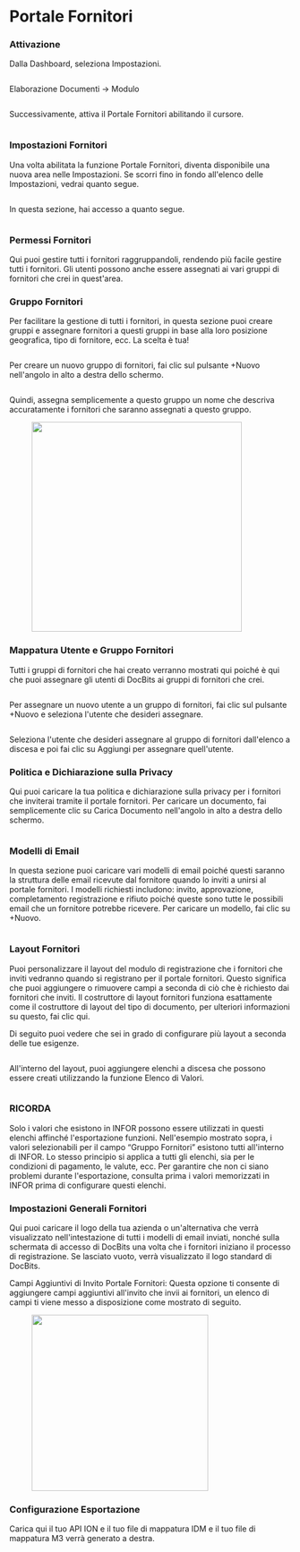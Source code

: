 # Portale Fornitori

### Attivazione <a href="#activation" id="activation"></a>

Dalla Dashboard, seleziona Impostazioni.

<figure><img src="../../.gitbook/assets/supplier-portal1.avif" alt=""><figcaption></figcaption></figure>

Elaborazione Documenti → Modulo

<figure><img src="../../.gitbook/assets/supplier-portal2.webp" alt=""><figcaption></figcaption></figure>

Successivamente, attiva il Portale Fornitori abilitando il cursore.

<figure><img src="../../.gitbook/assets/supplier-portal3.png" alt=""><figcaption></figcaption></figure>

### Impostazioni Fornitori <a href="#supplier-settings" id="supplier-settings"></a>

Una volta abilitata la funzione Portale Fornitori, diventa disponibile una nuova area nelle Impostazioni. Se scorri fino in fondo all'elenco delle Impostazioni, vedrai quanto segue.

<figure><img src="../../.gitbook/assets/supplier-portal4.webp" alt=""><figcaption></figcaption></figure>

In questa sezione, hai accesso a quanto segue.

<figure><img src="../../.gitbook/assets/supplier-portal5.avif" alt=""><figcaption></figcaption></figure>

### **Permessi Fornitori**

Qui puoi gestire tutti i fornitori raggruppandoli, rendendo più facile gestire tutti i fornitori. Gli utenti possono anche essere assegnati ai vari gruppi di fornitori che crei in quest'area.

### **Gruppo Fornitori**

Per facilitare la gestione di tutti i fornitori, in questa sezione puoi creare gruppi e assegnare fornitori a questi gruppi in base alla loro posizione geografica, tipo di fornitore, ecc. La scelta è tua!

<figure><img src="../../.gitbook/assets/supplier-portal6.avif" alt=""><figcaption></figcaption></figure>

Per creare un nuovo gruppo di fornitori, fai clic sul pulsante +Nuovo nell'angolo in alto a destra dello schermo.

<figure><img src="../../.gitbook/assets/supplier-portal7.avif" alt=""><figcaption></figcaption></figure>

Quindi, assegna semplicemente a questo gruppo un nome che descriva accuratamente i fornitori che saranno assegnati a questo gruppo.

<figure><img src="../../.gitbook/assets/supplier-portal8.png" alt="" width="375"><figcaption></figcaption></figure>

### **Mappatura Utente e Gruppo Fornitori**

Tutti i gruppi di fornitori che hai creato verranno mostrati qui poiché è qui che puoi assegnare gli utenti di DocBits ai gruppi di fornitori che crei.

<figure><img src="../../.gitbook/assets/supplier-portal9.avif" alt=""><figcaption></figcaption></figure>

Per assegnare un nuovo utente a un gruppo di fornitori, fai clic sul pulsante +Nuovo e seleziona l'utente che desideri assegnare.

<figure><img src="../../.gitbook/assets/supplier-portal10.avif" alt=""><figcaption></figcaption></figure>

Seleziona l'utente che desideri assegnare al gruppo di fornitori dall'elenco a discesa e poi fai clic su Aggiungi per assegnare quell'utente.

### **Politica e Dichiarazione sulla Privacy**

Qui puoi caricare la tua politica e dichiarazione sulla privacy per i fornitori che inviterai tramite il portale fornitori. Per caricare un documento, fai semplicemente clic su Carica Documento nell'angolo in alto a destra dello schermo.

<figure><img src="../../.gitbook/assets/supplier-portal11.webp" alt=""><figcaption></figcaption></figure>

### **Modelli di Email**

In questa sezione puoi caricare vari modelli di email poiché questi saranno la struttura delle email ricevute dal fornitore quando lo inviti a unirsi al portale fornitori. I modelli richiesti includono: invito, approvazione, completamento registrazione e rifiuto poiché queste sono tutte le possibili email che un fornitore potrebbe ricevere. Per caricare un modello, fai clic su +Nuovo.

<figure><img src="../../.gitbook/assets/supplier-portal12.avif" alt=""><figcaption></figcaption></figure>

### **Layout Fornitori**

Puoi personalizzare il layout del modulo di registrazione che i fornitori che inviti vedranno quando si registrano per il portale fornitori. Questo significa che puoi aggiungere o rimuovere campi a seconda di ciò che è richiesto dai fornitori che inviti. Il costruttore di layout fornitori funziona esattamente come il costruttore di layout del tipo di documento, per ulteriori informazioni su questo, fai clic qui.

Di seguito puoi vedere che sei in grado di configurare più layout a seconda delle tue esigenze.

<figure><img src="../../.gitbook/assets/supplier-portal13.avif" alt=""><figcaption></figcaption></figure>

All'interno del layout, puoi aggiungere elenchi a discesa che possono essere creati utilizzando la funzione Elenco di Valori.

<figure><img src="../../.gitbook/assets/supplier-portal14.webp" alt=""><figcaption></figcaption></figure>

### **RICORDA**

Solo i valori che esistono in INFOR possono essere utilizzati in questi elenchi affinché l'esportazione funzioni. Nell'esempio mostrato sopra, i valori selezionabili per il campo “Gruppo Fornitori” esistono tutti all'interno di INFOR. Lo stesso principio si applica a tutti gli elenchi, sia per le condizioni di pagamento, le valute, ecc. Per garantire che non ci siano problemi durante l'esportazione, consulta prima i valori memorizzati in INFOR prima di configurare questi elenchi.

### **Impostazioni Generali Fornitori**

Qui puoi caricare il logo della tua azienda o un'alternativa che verrà visualizzato nell'intestazione di tutti i modelli di email inviati, nonché sulla schermata di accesso di DocBits una volta che i fornitori iniziano il processo di registrazione. Se lasciato vuoto, verrà visualizzato il logo standard di DocBits.

Campi Aggiuntivi di Invito Portale Fornitori: Questa opzione ti consente di aggiungere campi aggiuntivi all'invito che invii ai fornitori, un elenco di campi ti viene messo a disposizione come mostrato di seguito.

<figure><img src="../../.gitbook/assets/supplier-portal15.png" alt="" width="315"><figcaption></figcaption></figure>

### **Configurazione Esportazione**

Carica qui il tuo API ION e il tuo file di mappatura IDM e il tuo file di mappatura M3 verrà generato a destra.

<figure><img src="../../.gitbook/assets/supplier-portal16.webp" alt=""><figcaption></figcaption></figure>
